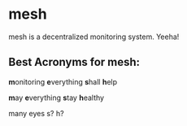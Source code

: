 # mesh

mesh is a decentralized monitoring system.  Yeeha!

## Best Acronyms for mesh:

**m**onitoring
**e**verything
**s**hall
**h**elp

**m**ay
**e**verything
**s**tay
**h**ealthy

many
eyes
s?
h?
